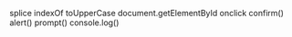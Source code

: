 splice
indexOf
toUpperCase
document.getElementById
onclick
confirm()
alert()
prompt()
console.log()


